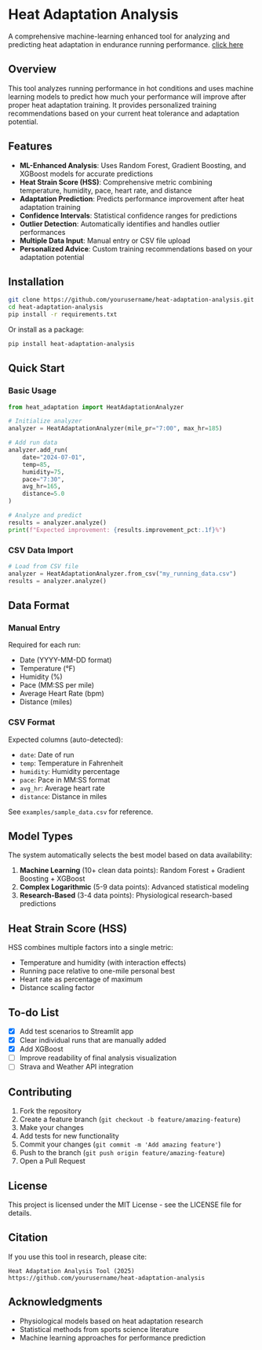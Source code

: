 # Heat Adaptation Analysis

A comprehensive machine-learning enhanced tool for analyzing and predicting heat adaptation in endurance running performance. [click here](https://heat-adaptation-analysis.streamlit.app/)

## Overview

This tool analyzes running performance in hot conditions and uses machine learning models to predict how much your performance will improve after proper heat adaptation training. It provides personalized training recommendations based on your current heat tolerance and adaptation potential.

## Features

- **ML-Enhanced Analysis**: Uses Random Forest, Gradient Boosting, and XGBoost models for accurate predictions
- **Heat Strain Score (HSS)**: Comprehensive metric combining temperature, humidity, pace, heart rate, and distance
- **Adaptation Prediction**: Predicts performance improvement after heat adaptation training
- **Confidence Intervals**: Statistical confidence ranges for predictions
- **Outlier Detection**: Automatically identifies and handles outlier performances
- **Multiple Data Input**: Manual entry or CSV file upload
- **Personalized Advice**: Custom training recommendations based on your adaptation potential

## Installation

```bash
git clone https://github.com/yourusername/heat-adaptation-analysis.git
cd heat-adaptation-analysis
pip install -r requirements.txt
```

Or install as a package:
```bash
pip install heat-adaptation-analysis
```

## Quick Start

### Basic Usage
```python
from heat_adaptation import HeatAdaptationAnalyzer

# Initialize analyzer
analyzer = HeatAdaptationAnalyzer(mile_pr="7:00", max_hr=185)

# Add run data
analyzer.add_run(
    date="2024-07-01",
    temp=85,
    humidity=75,
    pace="7:30",
    avg_hr=165,
    distance=5.0
)

# Analyze and predict
results = analyzer.analyze()
print(f"Expected improvement: {results.improvement_pct:.1f}%")
```

### CSV Data Import
```python
# Load from CSV file
analyzer = HeatAdaptationAnalyzer.from_csv("my_running_data.csv")
results = analyzer.analyze()
```

## Data Format

### Manual Entry
Required for each run:
- Date (YYYY-MM-DD format)
- Temperature (°F)
- Humidity (%)
- Pace (MM:SS per mile)
- Average Heart Rate (bpm)
- Distance (miles)

### CSV Format
Expected columns (auto-detected):
- `date`: Date of run
- `temp`: Temperature in Fahrenheit
- `humidity`: Humidity percentage
- `pace`: Pace in MM:SS format
- `avg_hr`: Average heart rate
- `distance`: Distance in miles

See `examples/sample_data.csv` for reference.

## Model Types

The system automatically selects the best model based on data availability:

1. **Machine Learning** (10+ clean data points): Random Forest + Gradient Boosting + XGBoost
2. **Complex Logarithmic** (5-9 data points): Advanced statistical modeling
3. **Research-Based** (3-4 data points): Physiological research-based predictions

## Heat Strain Score (HSS)

HSS combines multiple factors into a single metric:
- Temperature and humidity (with interaction effects)
- Running pace relative to one-mile personal best
- Heart rate as percentage of maximum
- Distance scaling factor

## To-do List
- [x] Add test scenarios to Streamlit app
- [x] Clear individual runs that are manually added
- [x] Add XGBoost
- [ ] Improve readability of final analysis visualization
- [ ] Strava and Weather API integration

## Contributing

1. Fork the repository
2. Create a feature branch (`git checkout -b feature/amazing-feature`)
3. Make your changes
4. Add tests for new functionality
5. Commit your changes (`git commit -m 'Add amazing feature'`)
6. Push to the branch (`git push origin feature/amazing-feature`)
7. Open a Pull Request

## License

This project is licensed under the MIT License - see the LICENSE file for details.

## Citation

If you use this tool in research, please cite:
```
Heat Adaptation Analysis Tool (2025)
https://github.com/yourusername/heat-adaptation-analysis
```

## Acknowledgments

- Physiological models based on heat adaptation research
- Statistical methods from sports science literature
- Machine learning approaches for performance prediction
